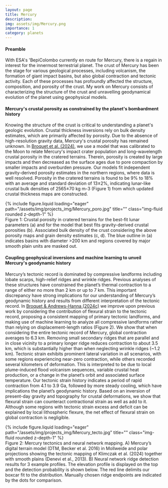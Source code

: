 ```yaml
---
layout: page
title: Mercury
description: 
img: assets/img/Mercury.png
importance: 1
category: planets
---
```


#### Preamble 
With ESA's 'BepiColombo currently en route for Mercury, there is a regain in interest for the innermost terrestrial planet. The crust of Mercury has been the stage for various geological processes, including volcanism, the formation of giant impact basins, but also global contraction and tectonic activity. Each of these processes has profoundly affected the structure, composition, and porosity of the crust. My work on Mercury consists of characterizing the structure of the crust and unravelling geodynamical evolution of the planet using geophysical models. 

#### Mercury's crustal porosity as constrained by the planet's bombardment history

Knowing the structure of the crust is critical to understanding a planet's geologic evolution. Crustal thickness inversions rely on bulk density estimates, which are primarily affected by porosity. Due to the absence of high-resolution gravity data, Mercury's crustal porosity has remained unknown. In [Broquet et al. (2024)](https://doi.org/10.1029/2024GL110583), we use a model that was calibrated to the Moon to relate Mercury's impact crater population and long-wavelength crustal porosity in the cratered terrains. Therein, porosity is created by large impacts and then decreased as the surface ages due to pore compaction by smaller impacts and overburden pressure. Our models fit independent gravity-derived porosity estimates in the northern regions, where data is well resolved. Porosity in the cratered terrains is found to be 9% to 18% with an average and standard deviation of 13±2%, indicating lunar-like crustal bulk densities of 2565±70 kg m-3 (Figure 1) from which updated crustal thickness maps are constructed.

<div class="row">
    <div class="col-sm mt-3 mt-md-0">
        {% include figure.liquid loading="eager" path="/assets/img/projects_img/Mercury_poro.jpg" title="" class="img-fluid rounded z-depth-1" %}
    </div>
</div>
<div class="caption">
    Figure 1: Crustal porosity in cratered terrains for the best-fit lunar parameters (a) and for the model that best fits gravity-derived crustal porosities (b). Associated bulk density of the crust considering the above porosity maps and grain density estimates (c, d). The blue outline in (a) indicates basins with diameter >200 km and regions covered by major smooth plain units are masked out. 
</div>

#### Coupling geophysical inversions and machine learning to unveil Mercury's geodynamic history

Mercury’s tectonic record is dominated by compressive landforms including lobate scarps, high-relief ridges and wrinkle ridges. Previous analyses of these structures have constrained the planet’s thermal contraction to a range of either no more than 2 km or up to 7 km. This important discrepancy have strong implications for our understanding of Mercury’s geodynamic history and results from different interpretation of the tectonic record. In [Broquet & Andrews-Hanna (2024c)](https://www.hou.usra.edu/meetings/lpsc2024/pdf/2412.pdf) we improve upon previous work by considering the contribution of flexural strain to the tectonic record, proposing a consistent mapping of primary tectonic landforms, and making use of machine learning to analyze all compressive landforms rather than relying on displacement-length ratios (Figure 2). We show that when considering the entire tectonic record of Mercury, global contraction averages to 6.3 km. Removing small secondary ridges that are parallel and in close vicinity to a primary longer ridge reduces contraction to about 3.5 km, which is substantially higher than when neglecting wrinkle ridges (~1.2 km). Tectonic strain exhibits prominent lateral variation in all scenarios, with some regions experiencing near-zero contraction, while others recorded several kilometers of deformation. This is interpreted to be due to local plume-induced flood volcanism sequences, variable crustal heat production, or a change in the planet’s orbit and associated surface temperature. Our tectonic strain history indicates a period of rapid contraction from 4.1 to 3.9 Ga, followed by more steady cooling, which have implications the planet’s geodynamic history. Based on an inversion of present-day gravity and topography for crustal deformations, we show that flexural strain can counteract contractional strain as well as add to it. Although some regions with tectonic strain excess and deficit can be explained by local lithospheric flexure, the net effect of flexural strain on global contraction is negligible.
 
<div class="row">
    <div class="col-sm mt-3 mt-md-0">
        {% include figure.liquid loading="eager" path="/assets/img/projects_img/Mercury_tecto.jpg" title="" class="img-fluid rounded z-depth-1" %}
    </div>
</div>
<div class="caption">
    Figure 2: Mercury tectonics and neural network mapping. A) Mercury’s digital terrain model (DTM, Becker et al. 2016) in Mollweide and polar projections showing the tectonic mapping of Klimczak et al. (2024) together with smooth plains (Denevi et al., 2013). B) Neural network ridge detection results for 3 example profiles. The elevation profile is displayed on the top and the detection probability is shown below. The red line delimits our boxcar fit to the distribution. Manually chosen ridge endpoints are indicated by the dots for comparison. 
</div>
